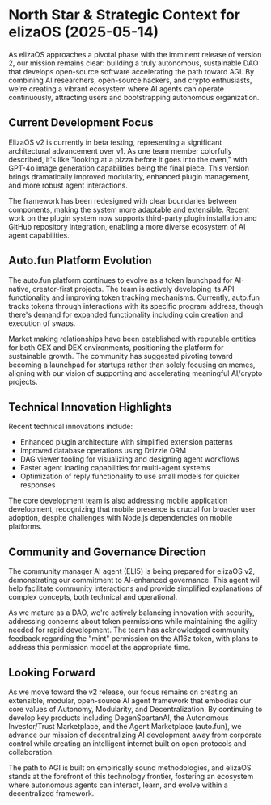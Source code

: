 # North Star & Strategic Context for elizaOS (2025-05-14)

As elizaOS approaches a pivotal phase with the imminent release of version 2, our mission remains clear: building a truly autonomous, sustainable DAO that develops open-source software accelerating the path toward AGI. By combining AI researchers, open-source hackers, and crypto enthusiasts, we're creating a vibrant ecosystem where AI agents can operate continuously, attracting users and bootstrapping autonomous organization.

## Current Development Focus

ElizaOS v2 is currently in beta testing, representing a significant architectural advancement over v1. As one team member colorfully described, it's like "looking at a pizza before it goes into the oven," with GPT-4o image generation capabilities being the final piece. This version brings dramatically improved modularity, enhanced plugin management, and more robust agent interactions.

The framework has been redesigned with clear boundaries between components, making the system more adaptable and extensible. Recent work on the plugin system now supports third-party plugin installation and GitHub repository integration, enabling a more diverse ecosystem of AI agent capabilities.

## Auto.fun Platform Evolution

The auto.fun platform continues to evolve as a token launchpad for AI-native, creator-first projects. The team is actively developing its API functionality and improving token tracking mechanisms. Currently, auto.fun tracks tokens through interactions with its specific program address, though there's demand for expanded functionality including coin creation and execution of swaps.

Market making relationships have been established with reputable entities for both CEX and DEX environments, positioning the platform for sustainable growth. The community has suggested pivoting toward becoming a launchpad for startups rather than solely focusing on memes, aligning with our vision of supporting and accelerating meaningful AI/crypto projects.

## Technical Innovation Highlights

Recent technical innovations include:
- Enhanced plugin architecture with simplified extension patterns
- Improved database operations using Drizzle ORM
- DAG viewer tooling for visualizing and designing agent workflows
- Faster agent loading capabilities for multi-agent systems
- Optimization of reply functionality to use small models for quicker responses

The core development team is also addressing mobile application development, recognizing that mobile presence is crucial for broader user adoption, despite challenges with Node.js dependencies on mobile platforms.

## Community and Governance Direction

The community manager AI agent (ELI5) is being prepared for elizaOS v2, demonstrating our commitment to AI-enhanced governance. This agent will help facilitate community interactions and provide simplified explanations of complex concepts, both technical and operational.

As we mature as a DAO, we're actively balancing innovation with security, addressing concerns about token permissions while maintaining the agility needed for rapid development. The team has acknowledged community feedback regarding the "mint" permission on the AI16z token, with plans to address this permission model at the appropriate time.

## Looking Forward

As we move toward the v2 release, our focus remains on creating an extensible, modular, open-source AI agent framework that embodies our core values of Autonomy, Modularity, and Decentralization. By continuing to develop key products including DegenSpartanAI, the Autonomous Investor/Trust Marketplace, and the Agent Marketplace (auto.fun), we advance our mission of decentralizing AI development away from corporate control while creating an intelligent internet built on open protocols and collaboration.

The path to AGI is built on empirically sound methodologies, and elizaOS stands at the forefront of this technology frontier, fostering an ecosystem where autonomous agents can interact, learn, and evolve within a decentralized framework.